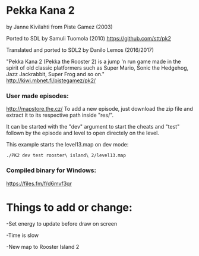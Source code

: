 # Pekka Kana 2
by Janne Kivilahti from Piste Gamez (2003)

Ported to SDL by Samuli Tuomola (2010)
https://github.com/stt/pk2

Translated and ported to SDL2 by Danilo Lemos (2016/2017)

"Pekka Kana 2 (Pekka the Rooster 2) is a jump 'n run game made in the spirit of old classic platformers such as Super Mario, Sonic the Hedgehog, Jazz Jackrabbit, Super Frog and so on."
http://kiwi.mbnet.fi/pistegamez/pk2/

### User made episodes:
http://mapstore.the.cz/
To add a new episode, just download the zip file and extract it to its respective path inside "res/".

It can be started with the "dev" argument to start the
cheats and "test" follown by the episode and level to
open directely on the level.

This example starts the level13.map on dev mode:
```
./PK2 dev test rooster\ island\ 2/level13.map
```

### Compiled binary for Windows:
https://files.fm/f/d6mvf3qr

# Things to add or change:
 -Set energy to update before draw on screen

 -Time is slow

 -New map to Rooster Island 2
